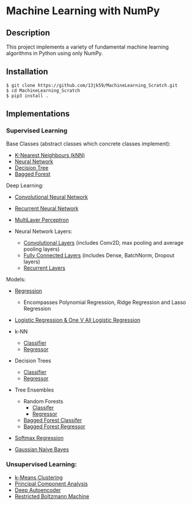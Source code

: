 # Machine Learning with NumPy

## Description
This project implements a variety of fundamental machine learning algorithms in Python using only NumPy. 

## Installation 
```
$ git clone https://github.com/13jk59/MachineLearning_Scratch.git
$ cd MachineLearning_Scratch
$ pip3 install . 
```

## Implementations 
### Supervised Learning 
Base Classes (abstract classes which concrete classes implement): 
- [K-Nearest Neighbours (kNN)](https://github.com/13jk59/MachineLearning_Scratch/blob/master/ML_algorithms/Supervised_Learning/Base_Classes/kNearestNeighbours_baseClass.py)
- [Neural Network](https://github.com/13jk59/MachineLearning_Scratch/blob/master/ML_algorithms/Neural_Net_Util/NeuralNetwork_Base.py)
- [Decision Tree](https://github.com/13jk59/MachineLearning_Scratch/blob/master/ML_algorithms/Supervised_Learning/Base_Classes/DecisionTree.py)
- [Bagged Forest](https://github.com/13jk59/MachineLearning_Scratch/blob/master/ML_algorithms/Supervised_Learning/Base_Classes/BaggedForest.py)


Deep Learning:
- [Convolutional Neural Network](https://github.com/13jk59/MachineLearning_Scratch/blob/master/ML_algorithms/Supervised_Learning/Classifiers/ConvolutionalNeuralNet.py)
- [Recurrent Neural Network](https://github.com/13jk59/MachineLearning_Scratch/blob/master/ML_algorithms/Supervised_Learning/Classifiers/RecurrentNet_languageModel.py)
- [MultiLayer Perceptron](https://github.com/13jk59/MachineLearning_Scratch/blob/master/ML_algorithms/Supervised_Learning/Classifiers/MultiLayerPerceptron.py)

- Neural Network Layers:
  - [Convolutional Layers](https://github.com/13jk59/MachineLearning_Scratch/blob/master/ML_algorithms/Neural_Net_Util/ConvolutionalLayers.py) (includes Conv2D, max pooling and average pooling layers) 
  - [Fully Connected Layers](https://github.com/13jk59/MachineLearning_Scratch/blob/master/ML_algorithms/Neural_Net_Util/NeuralNet_Layers.py) (includes Dense, BatchNorm, Dropout layers)
  - [Recurrent Layers](https://github.com/13jk59/MachineLearning_Scratch/blob/master/ML_algorithms/Neural_Net_Util/RecurrentNetLayers.py)

Models:
- [Regression](https://github.com/13jk59/MachineLearning_Scratch/blob/master/ML_algorithms/Supervised_Learning/Regression/Linear_Regression.py)
  - Encompasses Polynomial Regression, Ridge Regression and Lasso Regression

- [Logistic Regression & One V All Logistic Regression](https://github.com/13jk59/MachineLearning_Scratch/blob/master/ML_algorithms/Supervised_Learning/Classifiers/Logistic_Regression.py)

- k-NN
  - [Classifier](https://github.com/13jk59/MachineLearning_Scratch/blob/master/ML_algorithms/Supervised_Learning/Classifiers/kNN_classifier.py)
  - [Regressor](https://github.com/13jk59/MachineLearning_Scratch/blob/master/ML_algorithms/Supervised_Learning/Regression/kNN_regressor.py)

- Decision Trees
  - [Classifier](https://github.com/13jk59/MachineLearning_Scratch/blob/master/ML_algorithms/Supervised_Learning/Classifiers/classificationTree.py) 
  - [Regressor](https://github.com/13jk59/MachineLearning_Scratch/blob/master/ML_algorithms/Supervised_Learning/Regression/RegressionTree.py)

- Tree Ensembles
  - Random Forests
    - [Classifer](https://github.com/13jk59/MachineLearning_Scratch/blob/master/ML_algorithms/Supervised_Learning/Classifiers/RandomForestClassifier.py)
    - [Regressor](https://github.com/13jk59/MachineLearning_Scratch/blob/master/ML_algorithms/Supervised_Learning/Regression/RandomForestRegressor.py)
  - [Bagged Forest Classifer](https://github.com/13jk59/MachineLearning_Scratch/blob/master/ML_algorithms/Supervised_Learning/Classifiers/BaggedForestClassifier.py)
  - [Bagged Forest Regressor](https://github.com/13jk59/MachineLearning_Scratch/blob/master/ML_algorithms/Supervised_Learning/Regression/BaggedForestRegression.py)

- [Softmax Regression](https://github.com/13jk59/MachineLearning_Scratch/blob/master/ML_algorithms/Supervised_Learning/Classifiers/SoftmaxRegression.py)
- [Gaussian Naive Bayes](https://github.com/13jk59/MachineLearning_Scratch/blob/master/ML_algorithms/Supervised_Learning/Classifiers/gaussianNaiveBayes.py) 

### Unsupervised Learning:
- [k-Means Clustering](https://github.com/13jk59/MachineLearning_Scratch/blob/master/ML_algorithms/Unsupervised_Learning/k_Means.py)
- [Principal Component Analysis](https://github.com/13jk59/MachineLearning_Scratch/blob/master/ML_algorithms/Unsupervised_Learning/PCA.py)
- [Deep Autoencoder](https://github.com/13jk59/MachineLearning_Scratch/blob/master/ML_algorithms/Unsupervised_Learning/AutoEncoder.py)
- [Restricted Boltzmann Machine](https://github.com/13jk59/MachineLearning_Scratch/blob/master/ML_algorithms/Unsupervised_Learning/RestrictedBoltzmannMachine.py)
